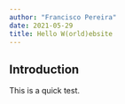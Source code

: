 ```yaml
---
author: "Francisco Pereira"
date: 2021-05-29
title: Hello W(orld)ebsite
---
```


## Introduction
This is a quick test.